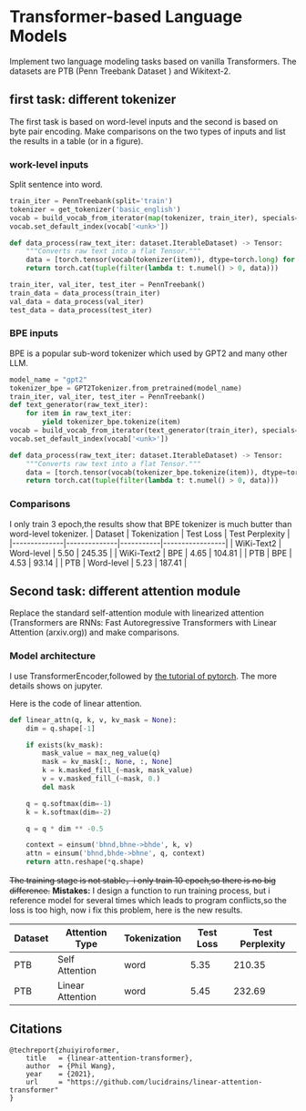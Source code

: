 # Transformer-based Language Models
Implement two language modeling tasks based on vanilla Transformers. The datasets are PTB (Penn Treebank Dataset ) and Wikitext-2.
## first task: different tokenizer
The first task is based on word-level inputs and the second is based on byte pair encoding.
Make comparisons on the two types of inputs and list the results in a table (or in a figure).
### work-level inputs 
Split sentence into word.
```python
train_iter = PennTreebank(split='train')
tokenizer = get_tokenizer('basic_english')
vocab = build_vocab_from_iterator(map(tokenizer, train_iter), specials=['<unk>'])
vocab.set_default_index(vocab['<unk>'])

def data_process(raw_text_iter: dataset.IterableDataset) -> Tensor:
    """Converts raw text into a flat Tensor."""
    data = [torch.tensor(vocab(tokenizer(item)), dtype=torch.long) for item in raw_text_iter]
    return torch.cat(tuple(filter(lambda t: t.numel() > 0, data)))

train_iter, val_iter, test_iter = PennTreebank()
train_data = data_process(train_iter)
val_data = data_process(val_iter)
test_data = data_process(test_iter)
```
### BPE inputs

BPE is a popular sub-word tokenizer  which used by GPT2 and many other LLM.
```python
model_name = "gpt2"
tokenizer_bpe = GPT2Tokenizer.from_pretrained(model_name)
train_iter, val_iter, test_iter = PennTreebank()
def text_generator(raw_text_iter):
    for item in raw_text_iter:
        yield tokenizer_bpe.tokenize(item)
vocab = build_vocab_from_iterator(text_generator(train_iter), specials=['<unk>'])
vocab.set_default_index(vocab['<unk>'])

def data_process(raw_text_iter: dataset.IterableDataset) -> Tensor:
    """Converts raw text into a flat Tensor."""
    data = [torch.tensor(vocab(tokenizer_bpe.tokenize(item)), dtype=torch.long) for item in raw_text_iter]
    return torch.cat(tuple(filter(lambda t: t.numel() > 0, data)))
```
### Comparisons
 I only train 3 epoch,the results show that BPE tokenizer is much butter than word-level tokenizer.
| Dataset      | Tokenization | Test Loss | Test Perplexity |
|--------------|--------------|-----------|-----------------|
| WiKi-Text2   | Word-level         | 5.50      | 245.35          |
| WiKi-Text2   | BPE          | 4.65      | 104.81          |
| PTB          | BPE          | 4.53      | 93.14           |
| PTB          | Word-level         | 5.23      | 187.41          |
    
## Second task: different attention module
Replace the standard self-attention module with linearized attention (Transformers are RNNs: Fast Autoregressive Transformers with Linear Attention (arxiv.org)) and make comparisons.

### Model architecture
I use TransformerEncoder,followed by [the tutorial of pytorch](https://pytorch.org/tutorials/beginner/transformer_tutorial.html). The more details shows on jupyter.

Here is the code of linear attention.
```python
def linear_attn(q, k, v, kv_mask = None):
    dim = q.shape[-1]

    if exists(kv_mask):
        mask_value = max_neg_value(q)
        mask = kv_mask[:, None, :, None]
        k = k.masked_fill_(~mask, mask_value)
        v = v.masked_fill_(~mask, 0.)
        del mask

    q = q.softmax(dim=-1)
    k = k.softmax(dim=-2)

    q = q * dim ** -0.5

    context = einsum('bhnd,bhne->bhde', k, v)
    attn = einsum('bhnd,bhde->bhne', q, context)
    return attn.reshape(*q.shape)
```





~~The training stage is not stable，i only train 10 epoch,so there is no big difference.~~
**Mistakes:** I design a function to run training process, but i reference model for several times which leads to program conflicts,so the loss is too high, now i fix this problem, here is the new results.

|  Dataset | Attention Type    | Tokenization | Test Loss | Test Perplexity |
---------|-------------------|--------------|-----------|-----------------|
| PTB              | Self Attention    | word          | 5.35      | 210.35           |
| PTB              |Linear Attention  | word          | 5.45      | 232.69        |

## Citations
```
@techreport{zhuiyiroformer,
    title   = {linear-attention-transformer},
    author  = {Phil Wang},
    year    = {2021},
    url     = "https://github.com/lucidrains/linear-attention-transformer"
}
```
